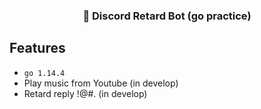 <h3 align="center">
  💬 Discord Retard Bot (go practice)
</h3>

## Features
- `go 1.14.4`
- Play music from Youtube (in develop)
- Retard reply !@#. (in develop)
